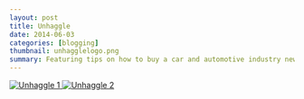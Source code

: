 ```yaml
---
layout: post
title: Unhaggle
date: 2014-06-03
categories: [blogging]
thumbnail: unhagglelogo.png
summary: Featuring tips on how to buy a car and automotive industry news.  
---
```


<a class="zoom" rel="gallery" href="{{ site.url }}/images/Unhaggle-FriendsBlog.png">
  <img class="center" alt="Unhaggle 1" src="{{ site.url }}/images/Unhaggle-FriendsBlog.png"/>
</a>

<a class="zoom" rel="gallery" href="{{ site.url }}/images/Unhaggle - Why do Spiders Seem to Love Cars So Much .png">
  <img class="center" alt="Unhaggle 2" src="{{ site.url }}/images/Unhaggle - Why do Spiders Seem to Love Cars So Much .png"/>
</a>
